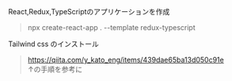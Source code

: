 React,Redux,TypeScriptのアプリケーションを作成  
> npx create-react-app . --template redux-typescript  

Tailwind css のインストール  
> https://qiita.com/y_kato_eng/items/439dae65ba13d050c91e  
> ↑の手順を参考に  
